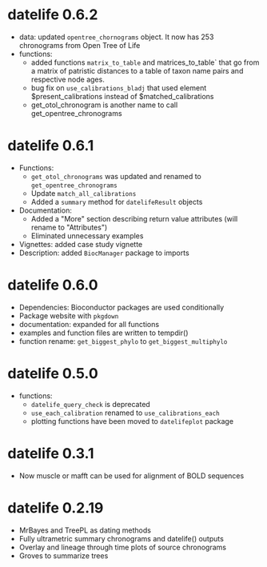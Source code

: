 # datelife 0.6.2
  - data: updated `opentree_chornograms` object. It now has 253 chronograms from Open Tree of Life
  - functions:
    - added functions `matrix_to_table` and matrices_to_table` that go from a matrix of patristic distances to a table of taxon name pairs and respective node ages.
    - bug fix on `use_calibrations_bladj` that used element $present_calibrations instead of $matched_calibrations
    - get_otol_chronogram is another name to call get_opentree_chronograms

# datelife 0.6.1
  - Functions:
    - `get_otol_chronograms` was updated and renamed to `get_opentree_chronograms`
    - Update `match_all_calibrations`
    - Added a `summary` method for `datelifeResult` objects
  - Documentation:
    - Added a "More" section describing return value attributes (will rename to "Attributes")
    - Eliminated unnecessary examples
  - Vignettes: added case study vignette
  - Description: added `BiocManager` package to imports

# datelife 0.6.0

  - Dependencies: Bioconductor packages are used conditionally
  - Package website with `pkgdown`
  - documentation: expanded for all functions
  - examples and function files are written to tempdir()
  - function rename: `get_biggest_phylo` to `get_biggest_multiphylo`

# datelife 0.5.0

  - functions:
    - `datelife_query_check` is deprecated
    - `use_each_calibration` renamed to `use_calibrations_each`
    - plotting functions have been moved to `datelifeplot` package

# datelife 0.3.1

  - Now muscle or mafft can be used for alignment of BOLD sequences

# datelife 0.2.19

  - MrBayes and TreePL as dating methods
  - Fully ultrametric summary chronograms and datelife() outputs
  - Overlay and lineage through time plots of source chronograms
  - Groves to summarize trees
